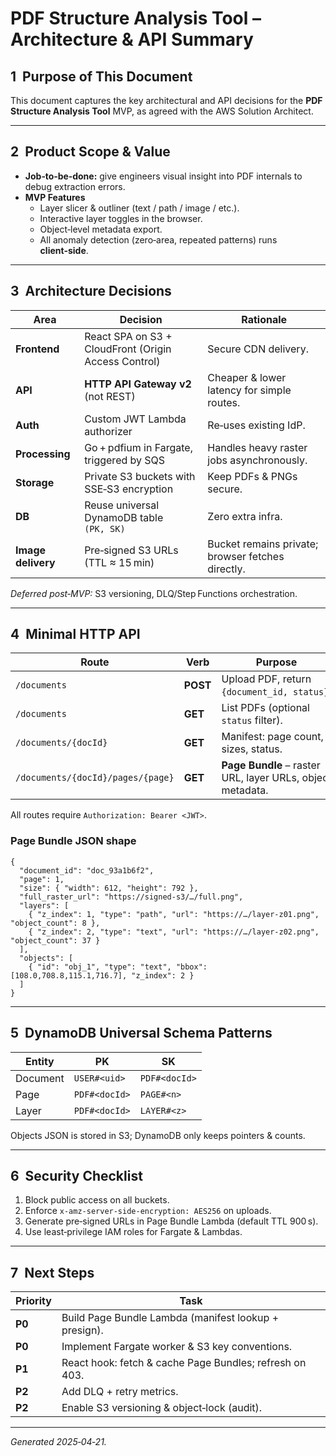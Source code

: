 # PDF Structure Analysis Tool – Architecture & API Summary

## 1  Purpose of This Document
This document captures the key architectural and API decisions for the **PDF Structure Analysis Tool** MVP, as agreed with the AWS Solution Architect.  

---

## 2  Product Scope & Value
* **Job‑to‑be‑done:** give engineers visual insight into PDF internals to debug extraction errors.
* **MVP Features**
  * Layer slicer & outliner (text / path / image / etc.).
  * Interactive layer toggles in the browser.
  * Object‑level metadata export.
  * All anomaly detection (zero‑area, repeated patterns) runs **client‑side**.

---

## 3  Architecture Decisions

| Area | Decision | Rationale |
|------|----------|-----------|
| **Frontend** | React SPA on S3 + CloudFront (Origin Access Control) | Secure CDN delivery. |
| **API** | **HTTP API Gateway v2** (not REST) | Cheaper & lower latency for simple routes. |
| **Auth** | Custom JWT Lambda authorizer | Re‑uses existing IdP. |
| **Processing** | Go + pdfium in Fargate, triggered by SQS | Handles heavy raster jobs asynchronously. |
| **Storage** | Private S3 buckets with SSE‑S3 encryption | Keep PDFs & PNGs secure. |
| **DB** | Reuse universal DynamoDB table `(PK, SK)` | Zero extra infra. |
| **Image delivery** | Pre‑signed S3 URLs (TTL ≈ 15 min) | Bucket remains private; browser fetches directly. |

*Deferred post‑MVP:* S3 versioning, DLQ/Step Functions orchestration.

---

## 4  Minimal HTTP API

| Route | Verb | Purpose |
|-------|------|---------|
| `/documents` | **POST** | Upload PDF, return `{document_id, status}`. |
| `/documents` | **GET** | List PDFs (optional `status` filter). |
| `/documents/{docId}` | **GET** | Manifest: page count, sizes, status. |
| `/documents/{docId}/pages/{page}` | **GET** | **Page Bundle** – raster URL, layer URLs, object metadata. |

All routes require `Authorization: Bearer <JWT>`.

### Page Bundle JSON shape

```jsonc
{
  "document_id": "doc_93a1b6f2",
  "page": 1,
  "size": { "width": 612, "height": 792 },
  "full_raster_url": "https://signed‑s3/…/full.png",
  "layers": [
    { "z_index": 1, "type": "path", "url": "https://…/layer‑z01.png", "object_count": 8 },
    { "z_index": 2, "type": "text", "url": "https://…/layer‑z02.png", "object_count": 37 }
  ],
  "objects": [
    { "id": "obj_1", "type": "text", "bbox": [108.0,708.8,115.1,716.7], "z_index": 2 }
  ]
}
```

---

## 5  DynamoDB Universal Schema Patterns

| Entity | PK | SK |
|--------|----|----|
| Document | `USER#<uid>` | `PDF#<docId>` |
| Page | `PDF#<docId>` | `PAGE#<n>` |
| Layer | `PDF#<docId>` | `LAYER#<z>` |

Objects JSON is stored in S3; DynamoDB only keeps pointers & counts.

---

## 6  Security Checklist

1. Block public access on all buckets.  
2. Enforce `x‑amz-server-side-encryption: AES256` on uploads.  
3. Generate pre‑signed URLs in Page Bundle Lambda (default TTL 900 s).  
4. Use least‑privilege IAM roles for Fargate & Lambdas.  

---

## 7  Next Steps

| Priority | Task |
|----------|------|
| **P0** | Build Page Bundle Lambda (manifest lookup + presign). |
| **P0** | Implement Fargate worker & S3 key conventions. |
| **P1** | React hook: fetch & cache Page Bundles; refresh on 403. |
| **P2** | Add DLQ + retry metrics. |
| **P2** | Enable S3 versioning & object‑lock (audit). |

---

*Generated 2025‑04‑21.*
